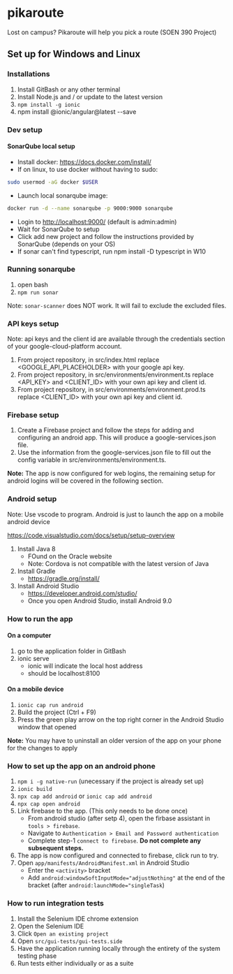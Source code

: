 # pikaroute

Lost on campus? Pikaroute will help you pick a route (SOEN 390 Project)

## Set up for Windows and Linux

### Installations

1. Install GitBash or any other terminal
2. Install Node.js and / or update to the latest version
3. `npm install -g ionic`
4. npm install @ionic/angular@latest --save

### Dev setup

#### SonarQube local setup

- Install docker: <https://docs.docker.com/install/>
- If on linux, to use docker without having to sudo:

```bash
sudo usermod -aG docker $USER
```

- Launch local sonarqube image:

```bash
docker run -d --name sonarqube -p 9000:9000 sonarqube
```

- Login to <http://localhost:9000/> (default is admin:admin)
- Wait for SonarQube to setup
- Click add new project and follow the instructions provided by SonarQube (depends on your OS)
- If sonar can't find typescript, run npm install -D typescript in W10

### Running sonarqube

1. open bash
2. `npm run sonar`

Note: `sonar-scanner` does NOT work. It will fail to exclude the excluded files.

### API keys setup

Note: api keys and the client id are available through the credentials section of your google-cloud-platform account.

1. From project repository, in src/index.html replace <GOOGLE_API_PLACEHOLDER> with your google api key.
2. From project repository, in src/environments/environment.ts replace <API_KEY> and <CLIENT_ID> with your own api key and client id.
3. From project repository, in src/environments/environment.prod.ts replace <CLIENT_ID> with your own api key and client id.

### Firebase setup

1. Create a Firebase project and follow the steps for adding and configuring an android app. This will produce a google-services.json file.
2. Use the information from the google-services.json file to fill out the config variable in src/environments/environment.ts.

**Note:** The app is now configured for web logins, the remaining setup for android logins will be covered in the following section.

### Android setup

Note: Use vscode to program. Android is just to launch the app on a mobile android device

<https://code.visualstudio.com/docs/setup/setup-overview>

1. Install Java 8
    - FOund on the Oracle website
    - Note: Cordova is not compatible with the latest version of Java
2. Install Gradle
    - <https://gradle.org/install/>
3. Install Android Studio
    - <https://developer.android.com/studio/>
    - Once you open Android Studio, install Android 9.0


### How to run the app

#### On a computer

1. go to the application folder in GitBash
2. ionic serve
   - ionic will indicate the local host address
   - should be localhost:8100

#### On a mobile device

1. `ionic cap run android`
2. Build the project (Ctrl + F9)
3. Press the green play arrow on the top right corner in the Android Studio window that opened

**Note:** You may have to uninstall an older version of the app on your phone for the changes to apply

### How to set up the app on an android phone

1. `npm i -g native-run` (unecessary if the project is already set up)
2. `ionic build`
3. `npx cap add android` or `ionic cap add android`
4. `npx cap open android`
5. Link firebase to the app. (This only needs to be done once)
    - From android studio (after setp 4), open the firbase assistant in `tools > firebase`.
    - Navigate to `Authentication > Email and Password authentication`
    - Complete step-1 `connect to firebase`. **Do not complete any subsequent steps.**
6. The app is now configured and connected to firebase, click run to try. 
7. Open `app/manifests/AndroidManifest.xml` in Android Studio
    - Enter the `<activity>` bracket
    - Add `android:windowSoftInputMode="adjustNothing"` at the end of the bracket (after `android:launchMode="singleTask`)

### How to run integration tests

1. Install the Selenium IDE chrome extension 
2. Open the Selenium IDE
3. Click `Open an existing project`
4. Open `src/gui-tests/gui-tests.side`
5. Have the application running locally through the entirety of the system testing phase
6. Run tests either individually or as a suite